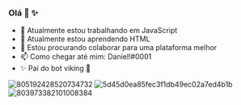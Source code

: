 ### Olá 👋 ✨

- 🔭 Atualmente estou trabalhando em JavaScript
- 🌱 Atualmente estou aprendendo HTML
- 👯 Estou procurando colaborar para uma plataforma melhor
- 📫 Como chegar até mim: Daniel!#0001
- ✨ Pai do bot viking 🤞

![805192428520734732](https://user-images.githubusercontent.com/77695301/110166709-818cec80-7dd3-11eb-8fc1-9824bec1689a.png) ![5d45d0ea85fec3f1db49ec02a7ed4b1b](https://user-images.githubusercontent.com/77695301/110166774-98334380-7dd3-11eb-94f0-944a6e2053d4.png) ![803973382101008384](https://user-images.githubusercontent.com/77695301/110166792-9e292480-7dd3-11eb-9ff5-e5fb46c4f79e.png)
